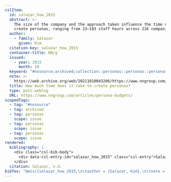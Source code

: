 ```yaml
---
cslItem:
  id: salazar_how_2015
  abstract: >-
    The size of the company and the approach taken influence the time needed to
    create personas, ranging from 23–103 staff hours across 216 companies.
  author:
    - family: Salazar
      given: Kim
  citation-key: salazar_how_2015
  container-title: NN/g
  issued:
    - year: 2015
      month: 10
  keyword: "#nosource;archived;collection::personas::personas::personas"
  note: >-
    https://web.archive.org/web/20211010043206/https://www.nngroup.com/articles/persona-budgets/
  title: How much time does it take to create personas?
  type: post-weblog
  URL: https://www.nngroup.com/articles/persona-budgets/
scopedTags:
  - tag: "#nosource"
  - tag: archived
  - tag: personas
    scope: issue
  - tag: personas
    scope: issue
  - tag: personas
    scope: issue
rendered:
  bibliography: |-
    <div class="csl-bib-body">
      <div data-csl-entry-id="salazar_how_2015" class="csl-entry">Salazar, K. n.d.. How much time does it take to create personas? <i>NN/g</i>. https://www.nngroup.com/articles/persona-budgets/</div>
    </div>
  citation: Salazar, n.d.
bibTex: "@misc{salazar_how_2015,\n\tauthor = {Salazar, Kim},\n\tnote = {https://web.archive.org/web/20211010043206/https://www.nngroup.com/articles/persona-budgets/},\n\ttitle = {How much time does it take to create personas?},\n\thowpublished = {https://www.nngroup.com/articles/persona-budgets/},\n}\n\n"
---
```

